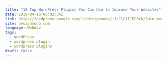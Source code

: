 ```yaml
---
title: "10 Top WordPress Plugins You Can Use to Improve Your Websites"
date: 2019-04-16T08:02:34Z
link: http://feedproxy.google.com/~r/designmodo/~3/ClC1I1EC0ck/?utm_medium=RSS&utm_source=news.12bit.vn
site: designmodo.com
language: Webdev
tags:
  - WordPress
  - wordpress plugin
  - wordpress plugins
draft: false
---
```

